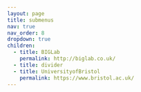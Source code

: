```yaml
---
layout: page
title: submenus
nav: true
nav_order: 8
dropdown: true
children:
  - title: BIGLab
    permalink: http://biglab.co.uk/
  - title: divider
  - title: UniversityofBristol
    permalink: https://www.bristol.ac.uk/
---
```

